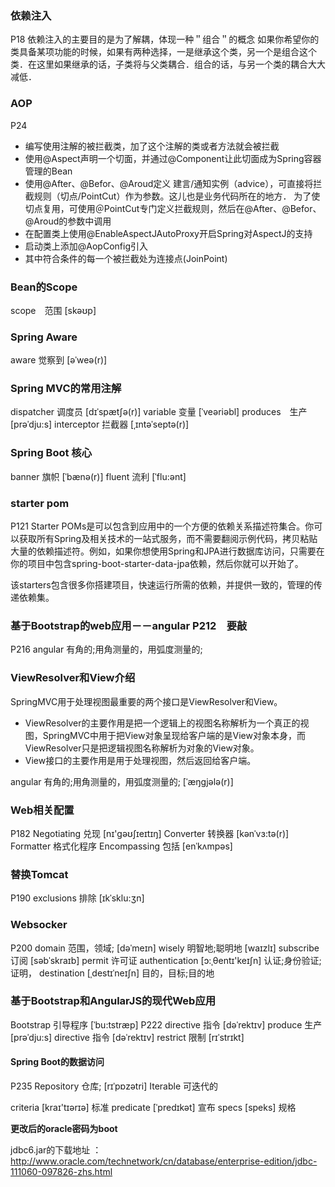 ### 依赖注入
P18
依赖注入的主要目的是为了解耦，体现一种＂组合＂的概念
如果你希望你的类具备某项功能的时候，如果有两种选择，一是继承这个类，另一个是组合这个类．在这里如果继承的话，子类将与父类耦合．组合的话，与另一个类的耦合大大减低．

### AOP
P24

* 编写使用注解的被拦截类，加了这个注解的类或者方法就会被拦截
* 使用@Aspect声明一个切面，并通过@Component让此切面成为Spring容器管理的Bean
* 使用@After、@Befor、@Aroud定义 建言/通知实例（advice），可直接将拦截规则（切点/PointCut）作为参数。这儿也是业务代码所在的地方．
为了使切点复用，可使用＠PointCut专门定义拦截规则，然后在@After、@Befor、@Aroud的参数中调用
* 在配置类上使用@EnableAspectJAutoProxy开启Spring对AspectJ的支持
* 启动类上添加@AopConfig引入
* 其中符合条件的每一个被拦截处为连接点(JoinPoint)

### Bean的Scope
scope　范围  [skəʊp]

### Spring Aware
aware 觉察到  [əˈweə(r)] 

### Spring MVC的常用注解
dispatcher 调度员 [dɪˈspætʃə(r)] 
variable 变量 [ˈveəriəbl] 
produces　生产 [prəˈdju:s] 
interceptor 拦截器 [ˌɪntəˈseptə(r)]

### Spring  Boot 核心
banner 旗帜 [ˈbænə(r)] 
fluent 流利 [ˈflu:ənt] 

### starter pom
P121
Starter POMs是可以包含到应用中的一个方便的依赖关系描述符集合。你可以获取所有Spring及相关技术的一站式服务，而不需要翻阅示例代码，拷贝粘贴大量的依赖描述符。例如，如果你想使用Spring和JPA进行数据库访问，只需要在你的项目中包含spring-boot-starter-data-jpa依赖，然后你就可以开始了。

该starters包含很多你搭建项目，快速运行所需的依赖，并提供一致的，管理的传递依赖集。

### 基于Bootstrap的web应用－－angular P212　要敲
P216
angular 有角的;用角测量的，用弧度测量的;

### ViewResolver和View介绍
SpringMVC用于处理视图最重要的两个接口是ViewResolver和View。
* ViewResolver的主要作用是把一个逻辑上的视图名称解析为一个真正的视图，SpringMVC中用于把View对象呈现给客户端的是View对象本身，而ViewResolver只是把逻辑视图名称解析为对象的View对象。
* View接口的主要作用是用于处理视图，然后返回给客户端。

angular 有角的;用角测量的，用弧度测量的; [ˈæŋgjələ(r)] 
### Web相关配置
P182
Negotiating 兑现 [nɪ'ɡəʊʃɪeɪtɪŋ]
Converter  转换器  [kənˈvɜ:tə(r)]
Formatter  格式化程序
Encompassing  包括 [enˈkʌmpəs]

### 替换Tomcat
P190
exclusions 排除 [ɪkˈsklu:ʒn] 

### Websocker
P200
domain 范围，领域; [dəˈmeɪn] 
wisely 明智地;聪明地 [waɪzlɪ] 
subscribe 订阅  [səbˈskraɪb] 
permit 许可证
authentication [ɔ:ˌθentɪ'keɪʃn] 认证;身份验证;证明，
destination  [ˌdestɪˈneɪʃn] 目的，目标;目的地
### 基于Bootstrap和AngularJS的现代Web应用
Bootstrap  引导程序  [ˈbu:tstræp]
P222
directive  指令  [dəˈrektɪv] 
produce 生产 [prəˈdju:s] 
directive  指令  [dəˈrektɪv] 
restrict  限制 [rɪˈstrɪkt] 

#### Spring Boot的数据访问 
P235
Repository 仓库; [rɪˈpɒzətri] 
Iterable 可迭代的

criteria [kraɪ'tɪərɪə] 标准
predicate [ˈpredɪkət] 宣布
specs   [speks] 规格

**更改后的oracle密码为boot**

jdbc6.jar的下载地址 ：http://www.oracle.com/technetwork/cn/database/enterprise-edition/jdbc-111060-097826-zhs.html